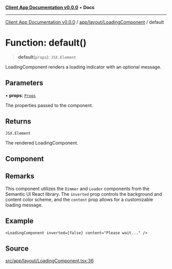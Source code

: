 [**Client App Documentation v0.0.0**](../../../../README.md) • **Docs**

***

[Client App Documentation v0.0.0](../../../../README.md) / [app/layout/LoadingComponent](../README.md) / default

# Function: default()

> **default**(`props`): `JSX.Element`

LoadingComponent renders a loading indicator with an optional message.

## Parameters

• **props**: [`Props`](../interfaces/Props.md)

The properties passed to the component.

## Returns

`JSX.Element`

The rendered LoadingComponent.

## Component

## Remarks

This component utilizes the `Dimmer` and `Loader` components from the Semantic UI React library.
The `inverted` prop controls the background and content color scheme, and the `content` prop allows for a customizable loading message.

## Example

```tsx
<LoadingComponent inverted={false} content="Please wait..." />
```

## Source

[src/app/layout/LoadingComponent.tsx:36](https://github.com/jimmykurian/Reactivities/blob/c5b8976c071486a4e7bfff58c75d9a474da2c558/client-app/src/app/layout/LoadingComponent.tsx#L36)
